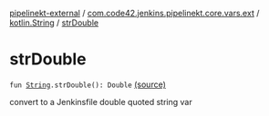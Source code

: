 [pipelinekt-external](../../index.md) / [com.code42.jenkins.pipelinekt.core.vars.ext](../index.md) / [kotlin.String](index.md) / [strDouble](./str-double.md)

# strDouble

`fun `[`String`](https://kotlinlang.org/api/latest/jvm/stdlib/kotlin/-string/index.html)`.strDouble(): Double` [(source)](https://github.com/code42/pipelinekt/tree/master/core/src/main/kotlin/com/code42/jenkins/pipelinekt/core/vars/ext/Ext.kt#L23)

convert to a Jenkinsfile double quoted string var

